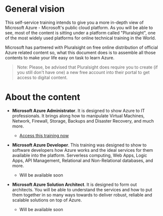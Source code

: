 # General vision

This self-service training intends to give you a more in-depth view of Microsoft Azure - Microsoft's public cloud platform. As you will be able to see, most of the content is sitting under a platform called "Pluralsight", one of the most widely used platforms for online technical training in the World.

Microsoft has partnered with Pluralsight on free online distribution of official Azure related content so, what this document does is to assemble all those contents to make your life easy on task to learn Azure.

> Note: Please, be advised that Pluralsight does require you to create (if you still don't have one) a new free account into their portal to get access to digital content.

# About the content

* **Microsoft Azure Administrator**. It is designed to show Azure to IT professionals. It brings along how to manipulate Virtual Machines, Network, Firewall, Storage, Backups and Disaster Recovery, and much more.

    * [Access this training now](https://github.com/AzureForEducation/trainings/blob/master/azurefundamentals/2_azure_fundamentals/azure_administrator/module2_training_azure_administrator.md)

* **Microsoft Azure Developer**. This training was designed to show to software developers how Azure works and the ideal services for them available into the platform. Serverless computing, Web Apps, Logic Apps, API Management, Relational and Non-Relational databases, and more.

    * Will be available soon

* **Microsoft Azure Solution Architect**. It is designed to form out architects. You will be able to understand the services and how to put them together in so many ways towards to deliver robust, reliable and scalable solutions on top of Azure.

    * Will be available soon